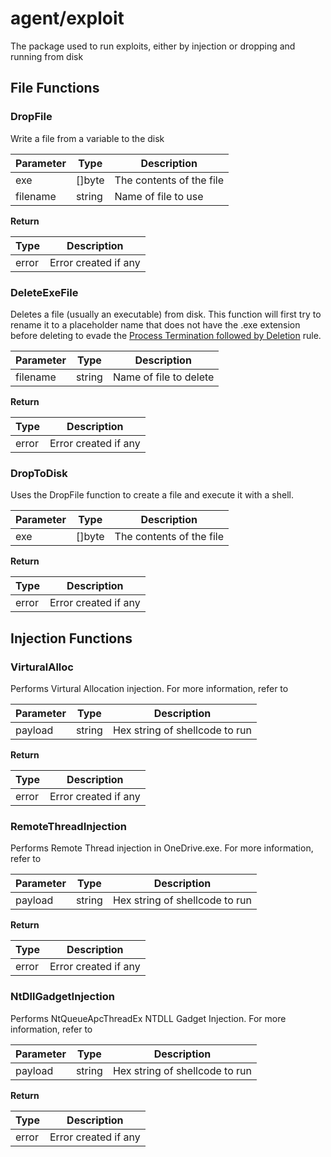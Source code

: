 # agent/exploit

The package used to run exploits, either by injection or dropping and running from disk

## File Functions

### DropFile

Write a file from a variable to the disk

|Parameter|Type|Description|
|-----|----|-----------|
|exe|[]byte|The contents of the file|
|filename|string|Name of file to use|

**Return**

|Type|Description|
|----|-----------|
|error|Error created if any|

### DeleteExeFile

Deletes a file (usually an executable) from disk. This function will first try to rename it to a placeholder name that does not have the .exe extension before deleting to evade the [Process Termination followed by Deletion](https://www.elastic.co/guide/en/security/current/process-termination-followed-by-deletion.html) rule.

|Parameter|Type|Description|
|-----|----|-----------|
|filename|string|Name of file to delete|

**Return**

|Type|Description|
|----|-----------|
|error|Error created if any|

### DropToDisk

Uses the DropFile function to create a file and execute it with a shell. 

|Parameter|Type|Description|
|-----|----|-----------|
|exe|[]byte|The contents of the file|

**Return**

|Type|Description|
|----|-----------|
|error|Error created if any|

## Injection Functions

### VirturalAlloc

Performs Virtural Allocation injection. For more information, refer to 

|Parameter|Type|Description|
|-----|----|-----------|
|payload|string|Hex string of shellcode to run|

**Return**

|Type|Description|
|----|-----------|
|error|Error created if any|

### RemoteThreadInjection

Performs Remote Thread injection in OneDrive.exe. For more information, refer to 

|Parameter|Type|Description|
|-----|----|-----------|
|payload|string|Hex string of shellcode to run|

**Return**

|Type|Description|
|----|-----------|
|error|Error created if any|

### NtDllGadgetInjection

Performs NtQueueApcThreadEx NTDLL Gadget Injection. For more information, refer to 

|Parameter|Type|Description|
|-----|----|-----------|
|payload|string|Hex string of shellcode to run|

**Return**

|Type|Description|
|----|-----------|
|error|Error created if any|

